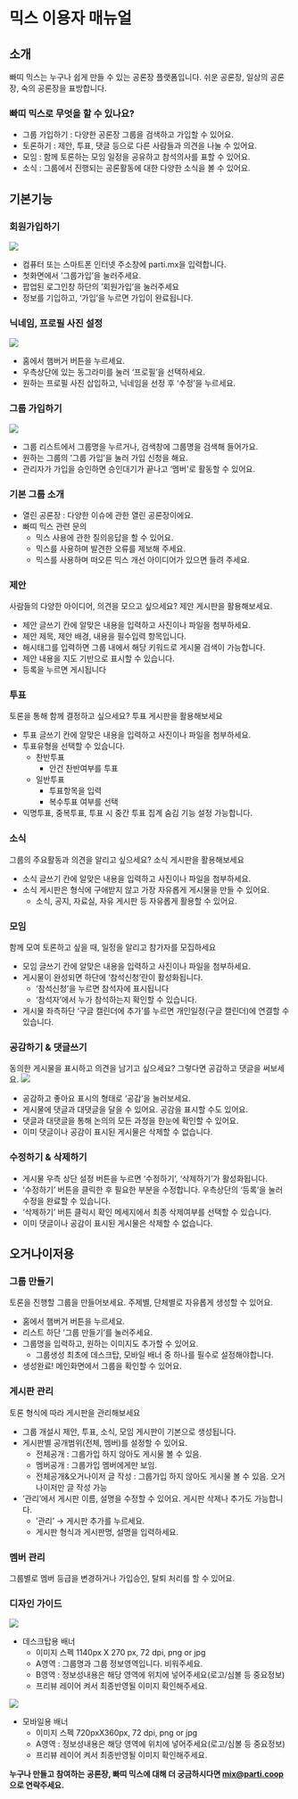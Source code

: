 # 믹스 이용자 매뉴얼

## 소개
빠띠 믹스는 누구나 쉽게 만들 수 있는 공론장 플랫폼입니다. 쉬운 공론장, 일상의 공론장, 숙의 공론장을 표방합니다.

### **빠띠 믹스로 무엇을 할 수 있나요?**
* 그룹 가입하기 : 다양한 공론장 그룹을 검색하고 가입할 수 있어요.
* 토론하기 : 제안, 투표, 댓글 등으로 다른 사람들과 의견을 나눌 수 있어요.
* 모임 : 함께 토론하는 모임 일정을 공유하고 참석의사를 표할 수 있어요.  
* 소식 : 그룹에서 진행되는 공론활동에 대한 다양한 소식을 볼 수 있어요.

## 기본기능

### 회원가입하기
![](https://i.imgur.com/WFTRtZD.jpg)
* 컴퓨터 또는 스마트폰 인터넷 주소창에 parti.mx을 입력합니다.
* 첫화면에서 ’그룹가입’을 눌러주세요.
* 팝업된 로그인창 하단의 ’회원가입’을 눌러주세요
* 정보를 기입하고, ‘가입’을 누르면 가입이 완료됩니다.

### 닉네임, 프로필 사진 설정
![](https://i.imgur.com/55Oab1P.jpg)
* 홈에서 햄버거 버튼을 누르세요.
* 우측상단에 있는 동그라미를 눌러 ‘프로필’을 선택하세요.
* 원하는 프로필 사진 삽입하고, 닉네임을 선정 후 ‘수정’을 누르세요.

### 그룹 가입하기
![](https://i.imgur.com/UbtiaS3.jpg)
* 그룹 리스트에서 그룹명을 누르거나, 검색창에 그룹명을 검색해 들어가요. 
* 원하는 그룹의 ’그룹 가입’을 눌러 가입 신청을 해요.
* 관리자가 가입을 승인하면 승인대기가 끝나고 ‘멤버'로 활동할 수 있어요.

### 기본 그룹 소개
* 열린 공론장 : 다양한 이슈에 관한 열린 공론장이에요.
* 빠띠 믹스 관련 문의  
    * 믹스 사용에 관한 질의응답을 할 수 있어요.
    * 믹스를 사용하며 발견한 오류를 제보해 주세요.
    * 믹스를 사용하며 떠오른 믹스 개선 아이디어가 있으면 들려 주세요.

### 제안
사람들의 다양한 아이디어, 의견을 모으고 싶으세요? 제안 게시판을 활용해보세요.
* 제안 글쓰기 칸에 알맞은 내용을 입력하고 사진이나 파일을 첨부하세요.
* 제안 제목, 제안 배경, 내용을 필수입력 항목입니다.
* 해시태그를 입력하면 그룹 내에서 해당 키워드로 게시물 검색이 가능합니다.
* 제안 내용을 지도 기반으로 표시할 수 있습니다. 
* 등록을 누르면 게시됩니다

### 투표
토론을 통해 함께 결정하고 싶으세요? 투표 게시판을 활용해보세요
* 투표 글쓰기 칸에 알맞은 내용을 입력하고 사진이나 파일을 첨부하세요.
* 투표유형을 선택할 수 있습니다.
    * 찬반투표
        * 안건 찬반여부를 투표
    * 일반투표
        * 투표항목을 입력
        * 복수투표 여부를 선택
* 익명투표, 중복투표, 투표 시 중간 투표 집계 숨김 기능 설정 가능합니다.

### 소식
그룹의 주요활동과 의견을 알리고 싶으세요? 소식 게시판을 활용해보세요
* 소식 글쓰기 칸에 알맞은 내용을 입력하고 사진이나 파일을 첨부하세요.
* 소식 게시판은 형식에 구애받지 않고 가장 자유롭게 게시물을 만들 수 있어요.
    * 소식, 공지, 자료실, 자유 게시판 등 자유롭게 활용할 수 있어요.

### 모임
함께 모여 토론하고 싶을 때, 일정을 알리고 참가자를 모집하세요
* 모임 글쓰기 칸에 알맞은 내용을 입력하고 사진이나 파일을 첨부하세요.
* 게시물이 완성되면 하단에 ‘참석신청’란이 활성화됩니다.
    * ‘참석신청’을 누르면 참석자에 표시됩니다
    * ‘참석자’에서 누가 참석하는지 확인할 수 있습니다.
* 게시물 좌측하단 ‘구글 캘린더에 추가’를 누르면 개인일정(구글 캘린더)에 연결할 수 있습니다.

### 공감하기 & 댓글쓰기
동의한 게시물을 표시하고 의견을 남기고 싶으세요? 그렇다면 공감하고 댓글을 써보세요.
![](https://i.imgur.com/VD61oLs.jpg)
* 공감하고 좋아요 표시의 형태로 ‘공감’을 눌러보세요.
* 게시물에 댓글과 대댓글을 달을 수 있어요. 공감을 표시할 수도 있어요.
* 댓글과 대댓글을 통해 논의의 모든 과정을 한눈에 확인할 수 있어요.
* 이미 댓글이나 공감이 표시된 게시물은 삭제할 수 없습니다.

### 수정하기 & 삭제하기
* 게시물 우측 상단 설정 버튼을 누르면 ‘수정하기’, ‘삭제하기’가 활성화됩니다.
* ‘수정하기’ 버튼을 클릭한 후 필요한 부분을 수정합니다. 우측상단의 ‘등록’을 눌러 수정을 완료할 수 있습니다.
* ‘삭제하기’ 버튼 클릭시 확인 메세지에서 최종 삭제여부를 선택할 수 있습니다.
* 이미 댓글이나 공감이 표시된 게시물은 삭제할 수 없습니다.

## 오거나이저용
### 그룹 만들기  
토론을 진행할 그룹을 만들어보세요. 주제별, 단체별로 자유롭게 생성할 수 있어요.
* 홈에서 햄버거 버튼을 누르세요.
* 리스트 하단 ’그룹 만들기’를 눌러주세요.
* 그룹명을 입력하고, 원하는 이미지도 추가할 수 있어요.
    * 그룹생성 최초에 데스크탑, 모바일 배너 중 하나를 필수로 설정해야합니다.
* 생성완료! 메인화면에서 그룹을 확인할 수 있어요.

### 게시판 관리
토론 형식에 따라 게시판을 관리해보세요
* 그룹 개설시 제안, 투표, 소식, 모임 게시판이 기본으로 생성됩니다.
* 게시판별 공개범위(전체, 멤버)를 설정할 수 있어요.
    * 전체공개 : 그룹가입 하지 않아도 게시물 볼 수 있음. 
    * 멤버공개 : 그룹가입 멤버에게만 보임.
    * 전체공개&오거나이저 글 작성 : 그룹가입 하지 않아도 게시물 볼 수 있음. 오거나이저만 글 작성 가능 
* ’관리’에서 게시판 이름, 설명을 수정할 수 있어요. 게시판 삭제나 추가도 가능합니다.
    * ’관리’ → 게시판 추가를 누르세요.
    * 게시판 형식과 게시판명, 설명을 입력하세요.

### 멤버 관리
그룹별로 멤버 등급을 변경하거나 가입승인, 탈퇴 처리를 할 수 있어요.

### 디자인 가이드
![](https://i.imgur.com/mUFxve1.jpg)
* 데스크탑용 배너
    * 이미지 스펙 1140px X 270 px, 72 dpi, png or jpg
    * A영역 : 그룹명과 그룹 정보영역입니다. 비워주세요.
    * B영역 : 정보성내용은 해당 영역에 위치에 넣어주세요(로고/심볼 등 중요정보)
    * 프리뷰 레이어 켜서 최종반영될 이미지 확인해주세요.

![](https://i.imgur.com/VXQoQH2.jpg)
*  모바일용 배너
    * 이미지 스펙 720pxX360px, 72 dpi, png or jpg
    * A영역 : 정보성내용은 해당 영역에 위치에 넣어주세요(로고/심볼 등 중요정보)
    * 프리뷰 레이어 켜서 최종반영될 이미지 확인해주세요.

**누구나 만들고 참여하는 공론장, 빠띠 믹스에 대해 더 궁금하시다면 mix@parti.coop 으로 연락주세요.**
